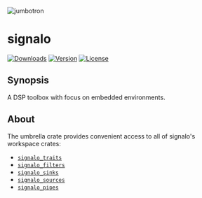 ![jumbotron](../jumbotron.png)

# signalo

[![Downloads](https://img.shields.io/crates/d/signalo.svg?style=flat-square)](https://crates.io/crates/signalo/)
[![Version](https://img.shields.io/crates/v/signalo.svg?style=flat-square)](https://crates.io/crates/signalo/)
[![License](https://img.shields.io/crates/l/signalo.svg?style=flat-square)](https://crates.io/crates/signalo/)

## Synopsis

A DSP toolbox with focus on embedded environments.

## About

The umbrella crate provides convenient access to all of signalo's workspace crates:

- [`signalo_traits`](../traits)
- [`signalo_filters`](../filters)
- [`signalo_sinks`](../sinks)
- [`signalo_sources`](../sources)
- [`signalo_pipes`](../pipes)
